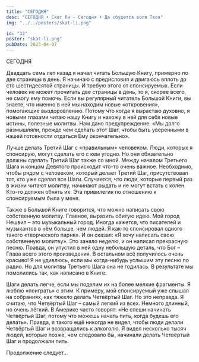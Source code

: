 ```yaml
---
title: "СЕГОДНЯ"
desc: "СЕГОДНЯ • Скат Ли - Сегодня • Да сбудется воля Твоя"
img: "../../posters/skat-li.png"

id: "32"
poster: "skat-li.png"
pubDate: 2023-04-07
---
```




СЕГОДНЯ

Двадцать семь лет назад я начал читать Большую Книгу, примерно по две страницы в день. Я начинаю с предисловия и двигаюсь вплоть до сто шестидесятой страницы. И требую этого от спонсируемых. Если человек не может прочитать две страницы в день, то я, скорее всего, не смогу ему помочь. Если вы регулярный читатель Большой Книги, вы знаете, что именно в ней мы находим новые «откровения», помогающие выздоровлению. Потому что когда я вырастаю духовно, я новыми глазами читаю нашу Книгу и нахожу в ней для себя новые истины, полезные молитвы. Нам дано предупреждение: «Мы долго размышляли, прежде чем сделать этот Шаг, чтобы быть уверенными в нашей готовности отдаться Ему окончательно».

Лучше делать Третий Шаг с «правильным» человеком. Люди, которых я спонсирую, могут сделать его с кем угодно. Но они обязательно должны сделать Третий Шаг также со мной. Между началом Третьего Шага и концом Девятого происходит что-то очень важное. Необходимо, чтобы рядом с человеком, который делает Третий Шаг, присутствовал тот, кто уже сделал все Шаги. Случается, что люди, которые первый раз в жизни читают молитву, начинают рыдать и не могут встать с колен. Кто-то должен обнять их. Эта привилегия по отношению к спонсируемым была у меня.

Также в Большой Книге говорится, что можно написать свою собственную молитву. Главное, выразить обитую идею. Мой город Нешвил – это музыкальный город. Иногда кажется, что писателей и музыкантов в нём больше, чем людей. Я как-то спонсировал одного такого «творческого парня». И он сказал: «Я хочу написать свою собственную молитву». Это заняло неделю, и он написал прекрасную песню. Правда, он упустил в ней одну небольшую деталь, что Бог – Глава всего этого произведения. В остальном всё получилось очень красиво! Я не удивлюсь, если мы когда-нибудь услышим эту песню по радио. Но для молитвы Третьего Шага она не годилась. В результате мы помолились так, как написано в Книге.

Шаги делать легче, если мы поделим их на более мелкие фрагменты. Я люблю «поиграть» с этим. К примеру, мой спонсируемый уже слышал на собраниях, как тяжело делать Четвёртый Шаг. Но это неправда. Я считаю, что Четвёртый Шаг – самый легкий из всех. Немного длинный, но очень лёгкий. В Америке часто говорят: «Не спеши начинать Четвёртый Шаг, потому что можешь начать пить, когда будешь его делать». Правда, я такого ещё никогда не видел, чтобы люди делали Четвёртый Шаг и возвращались к алкоголю. Я видел несколько тысяч людей, которые позже, чем следовало бы, начинали делать Четвёртый Шаг и продолжали пить.

Продолжение следует…




